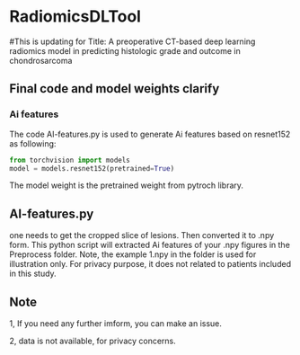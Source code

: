 # RadiomicsDLTool

#This is updating for Title: A preoperative CT-based deep learning radiomics model in predicting histologic grade and outcome in chondrosarcoma

## Final code and model weights clarify
### Ai features
The code AI-features.py is used to generate Ai features based on resnet152 as following:
```python
from torchvision import models
model = models.resnet152(pretrained=True)
```
The model weight is the pretrained weight from pytroch library.

## AI-features.py
one needs to get the cropped slice of lesions. Then converted it to .npy form. This python script will extracted Ai features of your .npy figures in the Preprocess folder. Note, the example 1.npy in the folder is used for illustration only. For privacy purpose, it does not related to patients included in this study. 

## Note
1, If you need any further imform, you can make an issue.

2, data is not available, for privacy concerns. 
